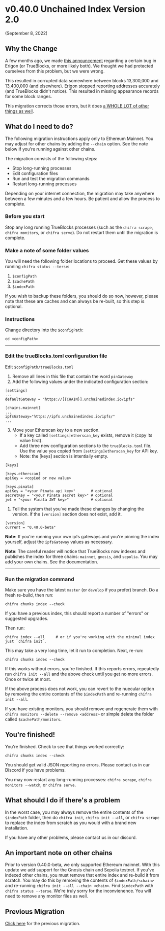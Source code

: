 # v0.40.0 Unchained Index Version 2.0

(September 8, 2022)

## Why the Change

A few months ago, we made [this announcement](https://discord.com/channels/570963863428661248/904527518948806686/955114745369854044)
regarding a certain bug in Erigon (or TrueBlocks, or more likely both). We thought we had protected ourselves from this problem,
but we were wrong.

This resulted in corrupted data somewhere between blocks 13,300,000 and 13,400,000 (and elsewhere).  Erigon stopped
reporting addresses accurately (and TrueBlocks didn't notice). This resulted in missing appearance records for
some block ranges.

This migration corrects those errors, but it does [a WHOLE LOT of other things as well](../../../CHANGES.md).

## What do I need to do?

The following migration instructions apply only to Ethereum Mainnet. You may adjust for other chains by adding the `--chain` option. See the note
below if you're running against other chains.

The migration consists of the following steps:

- Stop long-running processes
- Edit configuration files
- Run and test the migration commands
- Restart long-running processes

Depending on your internet connection, the migration may take anywhere between a few minutes and a few hours. Be patient and allow the process to complete.

### Before you start

Stop any long running TrueBlocks processes (such as the `chifra scrape`, `chifra monitors`, or `chifra serve`). Do not restart them until the migration is complete.

### Make a note of some folder values

You will need the following folder locations to proceed. Get these values by running `chifra status --terse`:

1. `$configPath`
2. `$cachePath`
3. `$indexPath`

If you wish to backup these folders, you should do so now, however, please note that these are caches and can always be re-built, so this step is optional.

### Instructions

Change directory into the `$configPath`:

```
cd <configPath>
```

----
### Edit the trueBlocks.toml configuration file

Edit `$configPath/trueBlocks.toml`

1. Remove all lines in this file that contain the word `pinGateway`
2. Add the following values under the indicated configuration section:

```[toml]
[settings]
...
defaultGateway = "https://[{CHAIN}].unchainedindex.io/ipfs"

[chains.mainnet]
...
ipfsGateway="https://ipfs.unchainedindex.io/ipfs/"
...
```

3. Move your Etherscan key to a new section.
   - If a key called `[settings]etherscan_key` exists, remove it (copy its value first).
   - Add three new configuration sections to the `trueBlocks.toml` file. Use the value you copied from `[settings]etherscan_key` for API key.
   - Note: the [keys] section is intentially empty.

```
[keys]

[keys.etherscan]
apiKey = <copied or new value>

[keys.pinata]
apiKey = "<your Pinata api key>"       # optional
secretKey = "<your Pinata secret key>" # optional
jwt = "<your Pinata JWT key>"          # optional
```
1. Tell the system that you've made these changes by changing the version. If the `[version]` section does not exist, add it.

```[toml]
[version]
current = "0.40.0-beta"
```

**Note:** If you're running your own ipfs gateways and you're pinning the index yourself, adjust the `ipfsGateway` values as necessary.

**Note:** The careful reader will notice that TrueBlocks now indexes and publishes the index for three chains: `mainnet`, `gnosis`, and `sepolia`. You may add your own chains. See the documentation.

----
### Run the migration command

Make sure you have the latest `master` (or `develop` if you prefer) branch. Do a fresh re-build, then run:

```
chifra chunks index --check
```

If you have a previous index, this should report a number of "errors" or suggested upgrades.

Then run:

```
chifra index --all     # or if you're working with the minimal index just `chifra init`.
```

This may take a very long time, let it run to completion. Next, re-run:

```
chifra chunks index --check
```

If this works without errors, you're finished. If this reports errors, repeatedly run `chifra init --all` and the above check until you get no more errors. Once or twice at most.

If the above process does not work, you can revert to the nuecular option by removing the entire contents of the `$indexPath` and re-running `chifra init --all`.

If you have existing monitors, you should remove and regenerate them with `chifra monitors --delete --remove <address>` or simple delete the folder called `$cachePath/monitors`.

## You're finished!

You're finished. Check to see that things worked correctly:

```[bash]
chifra chunks index --check
```

You should get valid JSON reporting no errors. Please contact us in our Discord if you have problems.

You may now restart any long-running processes: `chifra scrape`, `chifra monitors --watch`, or `chifra serve`.

## What should I do if there's a problem

In the worst case, you may always remove the entire contents of the `$indexPath` folder, then do `chifra init`, `chifra init --all`, or `chifra scrape` to replace the index from scratch as you would with a brand new installation.

If you have any other problems, please contact us in our discord.

## An important note on other chains

Prior to version 0.40.0-beta, we only supported Ethereum mainnet. With this update we add support for the Gnosis chain and Sepolia testnet. If you've indexed other chains, you must remove that entire index and re-build it from scratch. You may do this by removing the contents of `$indexPath/<chain>` and re-running `chifra init --all --chain <chain>`. Find `$indexPath` with `chifra status --terse`. We're truly sorry for the inconvienence. You will need to remove any monitor files as well.

## Previous Migration

[Click here](./README-v0.30.0.md) for the previous migration.
